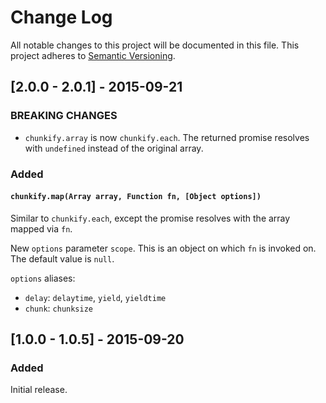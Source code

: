 # Change Log
All notable changes to this project will be documented in this file.
This project adheres to [Semantic Versioning](http://semver.org/).

## [2.0.0 - 2.0.1] - 2015-09-21
### BREAKING CHANGES
* `chunkify.array` is now `chunkify.each`. The returned promise resolves with `undefined` instead of the original array.

### Added
#### `chunkify.map(Array array, Function fn, [Object options])`
Similar to `chunkify.each`, except the promise resolves with the array mapped via `fn`. 

New `options` parameter `scope`. This is an object on which `fn` is invoked on. The default value is `null`. 

`options` aliases:

* `delay`: `delaytime`, `yield`, `yieldtime`
* `chunk`: `chunksize`

## [1.0.0 - 1.0.5] - 2015-09-20
### Added
Initial release.